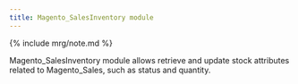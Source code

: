 ```yaml
---
title: Magento_SalesInventory module
---
```


{% include mrg/note.md %}

Magento_SalesInventory module allows retrieve and update stock attributes related to Magento_Sales, such as status and quantity.
